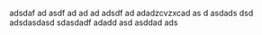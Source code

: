 adsdaf
ad
asdf
ad
ad
ad
adsdf
ad
adadzcvzxcad
as
d
asdads
dsd
adsdasdasd
sdasdadf
adadd
asd
asddad
ads
